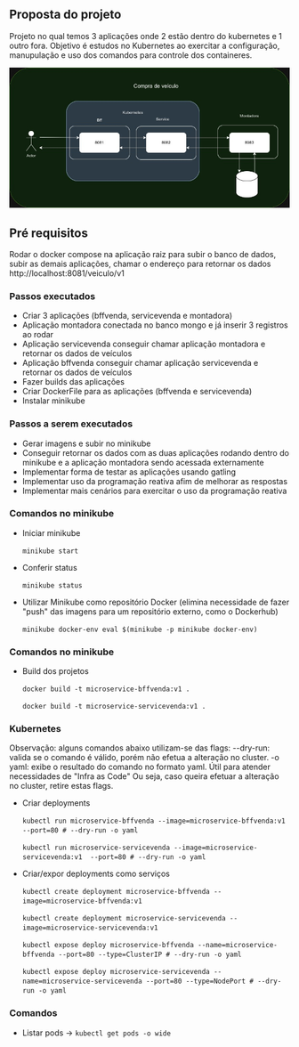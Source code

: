 ## Proposta do projeto

Projeto no qual temos 3 aplicações onde 2 estão dentro do kubernetes e 1 outro fora.
Objetivo é estudos no Kubernetes ao exercitar a configuração, manupulação e uso dos comandos para controle dos containeres. 

![Alt text](Montadora.jpg)

## Pré requisitos
Rodar o docker compose na aplicação raiz para subir o banco de dados, subir as demais aplicações, chamar o endereço para retornar os dados http://localhost:8081/veiculo/v1

### Passos executados
- Criar 3 aplicações (bffvenda, servicevenda e montadora)
- Aplicação montadora conectada no banco mongo e já inserir 3 registros ao rodar
- Aplicação servicevenda conseguir chamar aplicação montadora e retornar os dados de veículos
- Aplicação bffvenda conseguir chamar aplicação servicevenda e retornar os dados de veículos
- Fazer builds das aplicações
- Criar DockerFile para as aplicações (bffvenda e servicevenda)
- Instalar minikube

  

### Passos a serem executados
 - Gerar imagens e subir no minikube
 - Conseguir retornar os dados com as duas aplicações rodando dentro do minikube e a aplicação montadora sendo acessada externamente
 - Implementar forma de testar as aplicações usando gatling
 - Implementar uso da programação reativa afim de melhorar as respostas
 - Implementar mais cenários para exercitar o uso da programação reativa

 ### Comandos no minikube
- Iniciar minikube

  `minikube start`

- Conferir status

   `minikube status`

- Utilizar Minikube como repositório Docker (elimina necessidade de fazer "push" das imagens para um repositório externo, como o Dockerhub) 
  
    `minikube docker-env
    eval $(minikube -p minikube docker-env)`


 ### Comandos no minikube
- Build dos projetos
  
  `docker build -t microservice-bffvenda:v1 .`

  `docker build -t microservice-servicevenda:v1 .`

### Kubernetes
Observação: alguns comandos abaixo utilizam-se das flags:
--dry-run: valida se o comando é válido, porém não efetua a alteração no cluster.
-o yaml: exibe o resultado do comando no formato yaml. Útil para atender necessidades de "Infra as Code"
Ou seja, caso queira efetuar a alteração no cluster, retire estas flags.

- Criar deployments
  
  `kubectl run microservice-bffvenda --image=microservice-bffvenda:v1 --port=80 # --dry-run -o yaml`

  `kubectl run microservice-servicevenda --image=microservice-servicevenda:v1  --port=80 # --dry-run -o yaml`
- Criar/expor deployments como serviços

  `kubectl create deployment microservice-bffvenda --image=microservice-bffvenda:v1`

  `kubectl create deployment microservice-servicevenda --image=microservice-servicevenda:v1`
  
  `kubectl expose deploy microservice-bffvenda --name=microservice-bffvenda --port=80 --type=ClusterIP # --dry-run -o yaml`

  `kubectl expose deploy microservice-servicevenda --name=microservice-servicevenda --port=80 --type=NodePort # --dry-run -o yaml`

### Comandos
 - Listar pods -> `kubectl get pods -o wide`

